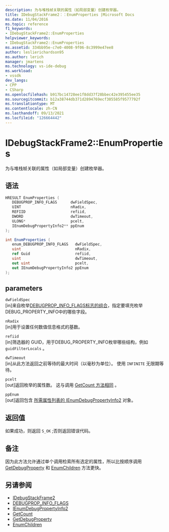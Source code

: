 ```yaml
---
description: 为与堆栈帧关联的属性（如局部变量）创建枚举器。
title: IDebugStackFrame2：：EnumProperties |Microsoft Docs
ms.date: 11/04/2016
ms.topic: reference
f1_keywords:
- IDebugStackFrame2::EnumProperties
helpviewer_keywords:
- IDebugStackFrame2::EnumProperties
ms.assetid: 334bb95e-c7e0-4008-9f06-8c3999e47ee8
author: leslierichardson95
ms.author: lerich
manager: jmartens
ms.technology: vs-ide-debug
ms.workload:
- vssdk
dev_langs:
- CPP
- CSharp
ms.openlocfilehash: b917bc14728ee1f8dd37f28bbec42e395455ee35
ms.sourcegitcommit: b12a38744db371d2894769ecf305585f9577792f
ms.translationtype: MT
ms.contentlocale: zh-CN
ms.lasthandoff: 09/13/2021
ms.locfileid: "126664442"
---
```

# <a name="idebugstackframe2enumproperties"></a>IDebugStackFrame2::EnumProperties
为与堆栈帧关联的属性（如局部变量）创建枚举器。

## <a name="syntax"></a>语法

```cpp
HRESULT EnumProperties ( 
   DEBUGPROP_INFO_FLAGS      dwFieldSpec,
   UINT                      nRadix,
   REFIID                    refiid,
   DWORD                     dwTimeout,
   ULONG*                    pcelt,
   IEnumDebugPropertyInfo2** ppEnum
);
```

```csharp
int EnumProperties ( 
   enum_DEBUGPROP_INFO_FLAGS   dwFieldSpec,
   uint                        nRadix,
   ref Guid                    refiid,
   uint                        dwTimeout,
   out uint                    pcelt,
   out IEnumDebugPropertyInfo2 ppEnum
);
```

## <a name="parameters"></a>parameters
`dwFieldSpec`\
[in]来自枚举[DEBUGPROP_INFO_FLAGS标志的组合](../../../extensibility/debugger/reference/debugprop-info-flags.md)，指定要填充枚举DEBUG_PROPERTY_INFO中的哪些字段。 [](../../../extensibility/debugger/reference/debug-property-info.md)

`nRadix`\
[in]用于设置任何数值信息格式的基数。

`refiid`\
[in]筛选器的 GUID，用于DEBUG_PROPERTY_INFO枚举哪些[](../../../extensibility/debugger/reference/debug-property-info.md)结构，例如 `guidFilterLocals` 。

`dwTimeout`\
[in]从此方法返回之前等待的最大时间（以毫秒为单位）。 使用 `INFINITE` 无限期等待。

`pcelt`\
[out]返回枚举的属性数。 这与调用 [GetCount 方法相同](../../../extensibility/debugger/reference/ienumdebugpropertyinfo2-getcount.md) 。

`ppEnum`\
[out]返回包含 [所需属性列表的 IEnumDebugPropertyInfo2](../../../extensibility/debugger/reference/ienumdebugpropertyinfo2.md) 对象。

## <a name="return-value"></a>返回值
 如果成功，则返回 `S_OK` ;否则返回错误代码。

## <a name="remarks"></a>备注
 因为此方法允许通过单个调用检索所有选定的属性，所以比按顺序调用 [GetDebugProperty](../../../extensibility/debugger/reference/idebugstackframe2-getdebugproperty.md) 和 [EnumChildren](../../../extensibility/debugger/reference/idebugproperty2-enumchildren.md) 方法更快。

## <a name="see-also"></a>另请参阅
- [IDebugStackFrame2](../../../extensibility/debugger/reference/idebugstackframe2.md)
- [DEBUGPROP_INFO_FLAGS](../../../extensibility/debugger/reference/debugprop-info-flags.md)
- [IEnumDebugPropertyInfo2](../../../extensibility/debugger/reference/ienumdebugpropertyinfo2.md)
- [GetCount](../../../extensibility/debugger/reference/ienumdebugpropertyinfo2-getcount.md)
- [GetDebugProperty](../../../extensibility/debugger/reference/idebugstackframe2-getdebugproperty.md)
- [EnumChildren](../../../extensibility/debugger/reference/idebugproperty2-enumchildren.md)
